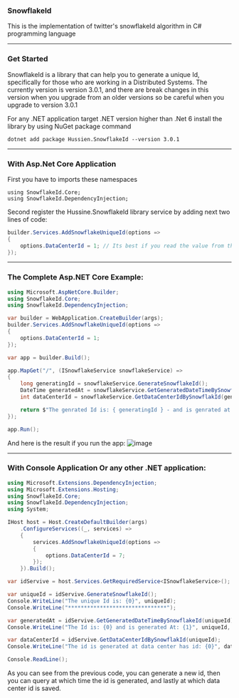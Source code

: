 ### SnowflakeId
This is the implementation of twitter's snowflakeId algorithm in C# programming language

---

### Get Started
SnowflakeId is a library that can help you to generate a unique Id, specifically for those who are working in a Distributed Systems.
The currently version is version 3.0.1, and there are break changes in this version when you upgrade from an older versions so be careful when you upgrade to version 3.0.1

For any .NET application target .NET version higher than .Net 6 install the library by using NuGet package command
```
dotnet add package Hussien.SnowflakeId --version 3.0.1
```
---

### With Asp.Net Core Application

First you have to imports these namespaces
```
using SnowflakeId.Core;
using SnowflakeId.DependencyInjection;
```

Second register the Hussine.SnowflakeId library service by adding next two lines of code:
```C#
builder.Services.AddSnowflakeUniqueId(options =>
{
    options.DataCenterId = 1; // Its best if you read the value from the appsettings.json file
});
```
---

### The Complete Asp.NET Core Example:
```C#
using Microsoft.AspNetCore.Builder;
using SnowflakeId.Core;
using SnowflakeId.DependencyInjection;

var builder = WebApplication.CreateBuilder(args);
builder.Services.AddSnowflakeUniqueId(options =>
{
    options.DataCenterId = 1;
});

var app = builder.Build();

app.MapGet("/", (ISnowflakeService snowflakeService) =>
{
    long generatingId = snowflakeService.GenerateSnowflakeId();
    DateTime generatedAt = snowflakeService.GetGeneratedDateTimeBySnowflakeId(generatingId);
    int dataCenterId = snowflakeService.GetDataCenterIdBySnowflakId(generatingId);

    return $"The genrated Id is: { generatingId } - and is genrated at: { generatedAt } - at Data Center Id: {dataCenterId}";
});

app.Run();
```

And here is the result if you run the app:
![image](https://github.com/Shoogn/SnowflakeId/assets/18530495/6d05dcd7-4a87-4fb9-86a7-bfd79aca7c80)

---
### With Console Application Or any other .NET application:
```C#
using Microsoft.Extensions.DependencyInjection;
using Microsoft.Extensions.Hosting;
using SnowflakeId.Core;
using SnowflakeId.DependencyInjection;
using System;

IHost host = Host.CreateDefaultBuilder(args)
    .ConfigureServices((_, services) =>
    {
        services.AddSnowflakeUniqueId(options =>
        {
            options.DataCenterId = 7;
        });
    }).Build();

var idServive = host.Services.GetRequiredService<ISnowflakeService>();

var uniqueId = idServive.GenerateSnowflakeId();
Console.WriteLine("The unique Id is: {0}", uniqueId);
Console.WriteLine("*******************************");

var generatedAt = idServive.GetGeneratedDateTimeBySnowflakeId(uniqueId);
Console.WriteLine("The Id is: {0} and is generated At: {1}", uniqueId, generatedAt);

var dataCenterId = idServive.GetDataCenterIdBySnowflakId(uniqueId);
Console.WriteLine("The id is generated at data center has id: {0}", dataCenterId);

Console.ReadLine();
```
As you can see from the previous code, you can generate a new id, then you can query at which time the id is generated, and lastly at which data center id is saved.

